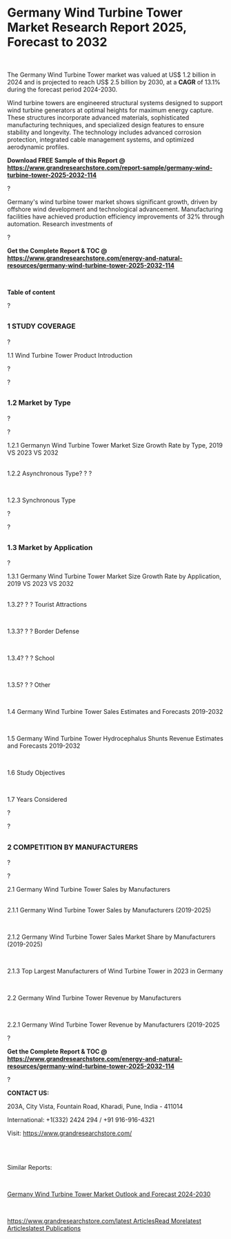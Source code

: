 <h1>Germany Wind Turbine Tower Market Research Report 2025, Forecast to 2032</h1><br/><p>The Germany Wind Turbine Tower market was valued at US$ 1.2 billion in 2024 and is projected to reach US$ 2.5 billion by 2030, at a <strong>CAGR</strong> of 13.1% during the forecast period 2024-2030.</p>
 
 
 
 <p>Wind turbine towers are engineered structural systems designed to support wind turbine generators at optimal heights for maximum energy capture. These structures incorporate advanced materials, sophisticated manufacturing techniques, and specialized design features to ensure stability and longevity. The technology includes advanced corrosion protection, integrated cable management systems, and optimized aerodynamic profiles.</p>
 
 
 
 <div><b>Download FREE Sample of this Report @ <a href="https://www.grandresearchstore.com/report-sample/germany-wind-turbine-tower-2025-2032-114">https://www.grandresearchstore.com/report-sample/germany-wind-turbine-tower-2025-2032-114</a></b></div>
 
 
 
 <p>? </p>
 
 
 
 <p>Germany&#39;s wind turbine tower market shows significant growth, driven by offshore wind development and technological advancement. Manufacturing facilities have achieved production efficiency improvements of 32% through automation. Research investments of</p>
 
 
 
 <p>? </p>
 
 
 
 <div><b>Get the Complete Report & TOC @ <a href="https://www.grandresearchstore.com/energy-and-natural-resources/germany-wind-turbine-tower-2025-2032-114">https://www.grandresearchstore.com/energy-and-natural-resources/germany-wind-turbine-tower-2025-2032-114</a></b></div>
 
 
 
 <p><br />
 
 <b>Table of content</b></p>
 
 
 
 <p>? </p>
 
 
 
 <h2><span style="font-size:16px"><strong>1 STUDY COVERAGE</strong></span></h2>
 
 
 
 <p>? </p>
 
 
 
 <p>1.1 Wind Turbine Tower Product Introduction</p>
 
 
 
 <p>? </p>
 
 
 
 <p>? </p>
 
 
 
 <h2><span style="font-size:16px"><strong>1.2 Market by Type</strong></span></h2>
 
 
 
 <p>? </p>
 
 
 
 <p>? </p>
 
 
 
 <p>1.2.1 Germanyn Wind Turbine Tower Market Size Growth Rate by Type, 2019 VS 2023 VS 2032<br />
 
 <br />
 
 1.2.2 Asynchronous Type? ? ? <br />
 
 <br />
 
 1.2.3 Synchronous Type<br />
 
 ? </p>
 
 
 
 <p>? </p>
 
 
 
 <h2><span style="font-size:16px"><strong>1.3 Market by Application</strong></span></h2>
 
 
 
 <p>? </p>
 
 
 
 <p>1.3.1 Germany Wind Turbine Tower Market Size Growth Rate by Application, 2019 VS 2023 VS 2032<br />
 
 <br />
 
 1.3.2? ? ? Tourist Attractions<br />
 
 <br />
 
 1.3.3? ? ? Border Defense<br />
 
 <br />
 
 1.3.4? ? ? School<br />
 
 <br />
 
 1.3.5? ? ? Other<br />
 
 <br />
 
 1.4 Germany Wind Turbine Tower Sales Estimates and Forecasts 2019-2032<br />
 
 <br />
 
 1.5 Germany Wind Turbine Tower Hydrocephalus Shunts Revenue Estimates and Forecasts 2019-2032<br />
 
 <br />
 
 1.6 Study Objectives<br />
 
 <br />
 
 1.7 Years Considered</p>
 
 
 
 <p>? </p>
 
 
 
 <p>? </p>
 
 
 
 <h2><span style="font-size:16px"><strong>2 COMPETITION BY MANUFACTURERS</strong></span></h2>
 
 
 
 <p>? </p>
 
 
 
 <p>? </p>
 
 
 
 <p>2.1 Germany Wind Turbine Tower Sales by Manufacturers<br />
 
 <br />
 
 2.1.1 Germany Wind Turbine Tower Sales by Manufacturers (2019-2025)<br />
 
 <br />
 
 2.1.2 Germany Wind Turbine Tower Sales Market Share by Manufacturers (2019-2025)<br />
 
 <br />
 
 2.1.3 Top Largest Manufacturers of Wind Turbine Tower in 2023 in Germany<br />
 
 <br />
 
 2.2 Germany Wind Turbine Tower Revenue by Manufacturers<br />
 
 <br />
 
 2.2.1 Germany Wind Turbine Tower Revenue by Manufacturers (2019-2025</p>
 
 
 
 <p>? </p>
 
 
 
 <div><b>Get the Complete Report & TOC @ <a href="https://www.grandresearchstore.com/energy-and-natural-resources/germany-wind-turbine-tower-2025-2032-114">https://www.grandresearchstore.com/energy-and-natural-resources/germany-wind-turbine-tower-2025-2032-114</a></b></div>
 
 
 
 <p>? </p>
 
 
 
 <p><b>CONTACT US:</b><br />
 
 203A, City Vista, Fountain Road, Kharadi, Pune, India - 411014<br />
 
 International: +1(332) 2424 294 / +91 916-916-4321<br />
 
 Visit: <a href="https://www.grandresearchstore.com/">https://www.grandresearchstore.com/</a><br />
 
 <br />
 
 <br />
 
 Similar Reports:<br />
 
 <br />
 
 <a href="https://www.grandresearchstore.com/energy-and-natural-resources/germany-wind-turbine-tower-2024-2030-832">Germany Wind Turbine Tower Market Outlook and Forecast 2024-2030</a><br />
 
 <br />
 
 <a href="https://gyeongbokgung.com">https://www.grandresearchstore.com/</a><a href="https://hallyeomaritime.com">latest Articles</a><a href="https://jingwansa.com">Read More</a><a href="https://nguoiviet.jp/">latest Articles</a><a href="https://www.intelmarketresearch.com/">latest Publications</a></p>